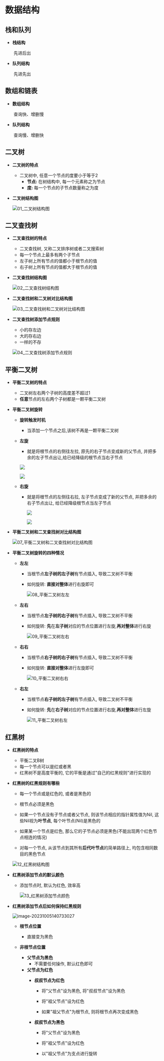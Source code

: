 # 数据结构

## 栈和队列

- **栈结构**

  ​	先进后出

- **队列结构**

  ​	先进先出

## 数组和链表

- **数组结构**

  ​	查询快、增删慢

- **队列结构**

  ​	查询慢、增删快

## 二叉树

+ **二叉树的特点**

  + 二叉树中, 任意一个节点的度要小于等于2
    + **节点:**  在树结构中, 每一个元素称之为节点
    + **度:**  每一个节点的子节点数量称之为度

+ **二叉树结构图**

  ![01_二叉树结构图](assets/01_二叉树结构图.png)

## 二叉查找树

+ **二叉查找树的特点**

  + 二叉查找树, 又称二叉排序树或者二叉搜索树
  + 每一个节点上最多有两个子节点
  + 左子树上所有节点的值都小于根节点的值
  + 右子树上所有节点的值都大于根节点的值

+ **二叉查找树结构图**

  ![02_二叉查找树结构图](assets/02_二叉查找树结构图.png)

+ **二叉查找树和二叉树对比结构图**

  ![03_二叉查找树和二叉树对比结构图](assets/03_二叉查找树和二叉树对比结构图.png)

+ **二叉查找树添加节点规则**

  + 小的存左边
  + 大的存右边
  + 一样的不存

  ![04_二叉查找树添加节点规则](assets/04_二叉查找树添加节点规则.png)

## 平衡二叉树

+ **平衡二叉树的特点**

  + 二叉树左右两个子树的高度差不超过1
  + **任意**节点的左右两个子树都是一颗平衡二叉树

+ **平衡二叉树旋转**

  + **旋转触发时机**

    + 当添加一个节点之后,该树不再是一颗平衡二叉树

  + **左旋**

    + 就是将根节点的右侧往左拉, 原先的右子节点变成新的父节点, 并把多余的左子节点出让,给已经降级的根节点当右子节点

    ![](assets/image-20231005134334853.png)

    ![](assets/image-20231005134459288.png)

  + **右旋**

    + 就是将根节点的左侧往右拉, 左子节点变成了新的父节点, 并把多余的右子节点出让, 给已经降级根节点当左子节点

      ![](assets/image-20231005134622407.png)

      ![](assets/image-20231005134704414.png)

+ **平衡二叉树和二叉查找树对比结构图**

  ![07_平衡二叉树和二叉查找树对比结构图](assets/07_平衡二叉树和二叉查找树对比结构图.png)

+ **平衡二叉树旋转的四种情况**

  + **左左**

    + 当根节点**左子树的左子树**有节点插入, 导致二叉树不平衡

    + 如何旋转: **直接对整体**进行右旋即可

      ![08_平衡二叉树左左](assets/08_平衡二叉树左左.png)

  + **左右**

    + 当根节点**左子树的右子树**有节点插入, 导致二叉树不平衡

    + 如何旋转: **先**在**左子树**对应的节点位置进行左旋,**再对整体**进行右旋

      ![09_平衡二叉树左右](assets/09_平衡二叉树左右.png)

  + **右右**

    + 当根节点**右子树的右子树**有节点插入, 导致二叉树不平衡

    + 如何旋转: **直接对整体**进行左旋即可

      ![10_平衡二叉树右右](assets/10_平衡二叉树右右.png)

  + **右左**

    + 当根节点**右子树的左子树**有节点插入, 导致二叉树不平衡

    + 如何旋转: **先**在**右子树**对应的节点位置进行右旋,**再对整体**进行左旋

      ![11_平衡二叉树右左](assets/11_平衡二叉树右左.png)

## 红黑树

- **红黑树的特点**

  - 平衡二叉B树
  - 每一个节点可以是红或者黑
  - 红黑树不是高度平衡的, 它的平衡是通过"自己的红黑规则"进行实现的

- **红黑树的红黑规则有哪些**

  + 每一个节点或是红色的, 或者是黑色的

  + 根节点必须是黑色

  + 如果一个节点没有子节点或者父节点, 则该节点相应的指针属性值为Nil, 这些Nil视为**叶节点**, 每个叶节点(Nil)是黑色的

  + 如果某一个节点是红色, 那么它的子节点必须是黑色(不能出现两个红色节点相连的情况)

  + 对每一个节点, 从该节点到其所有**后代叶节点**的简单路径上, 均包含相同数目的黑色节点

  ![12_红黑树结构图](assets/12_红黑树结构图.png)

- **红黑树添加节点的默认颜色**

  - 添加节点时, 默认为红色, 效率高

    ![13_红黑树添加节点颜色](assets/13_红黑树添加节点颜色.png)

- **红黑树添加节点后如何保持红黑规则**

  ![image-20231005140733027](assets/image-20231005140733027.png)
  
  - **根节点位置**
  
    - 直接变为黑色
  - **非根节点位置**
  
    - **父节点为黑色**
      - 不需要任何操作, 默认红色即可
    - **父节点为红色**
      - **叔叔节点为红色**
        + 将"父节点"设为黑色, 将"叔叔节点"设为黑色
        
        + 将"祖父节点"设为红色
        
        + 如果"祖父节点"为根节点, 则将根节点再次变成黑色
      - **叔叔节点为黑色**
        
        + 将"父节点"设为黑色
        
        + 将"祖父节点"设为红色
        
        + 以"祖父节点"为支点进行旋转